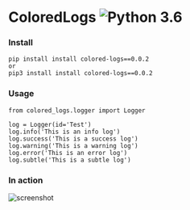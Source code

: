 # ColoredLogs ![Python 3.6](https://img.shields.io/static/v1?label=Python&message=3.6%20|%203.7&color=blue)

### Install
~~~~
pip install install colored-logs==0.0.2
or
pip3 install install colored-logs==0.0.2
~~~~

### Usage
~~~~
from colored_logs.logger import Logger

log = Logger(id='Test')
log.info('This is an info log')
log.success('This is a success log')
log.warning('This is a warning log')
log.error('This is an error log')
log.subtle('This is a subtle log')
~~~~

### In action
![screenshot](https://i.imgur.com/XyLpBqD.png)
